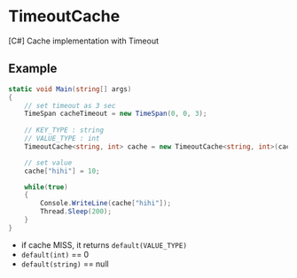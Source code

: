 # TimeoutCache
[C#] Cache implementation with Timeout

## Example
```csharp
static void Main(string[] args)
{
    // set timeout as 3 sec
    TimeSpan cacheTimeout = new TimeSpan(0, 0, 3);
    
    // KEY_TYPE : string
    // VALUE_TYPE : int
    TimeoutCache<string, int> cache = new TimeoutCache<string, int>(cacheTimeout);

    // set value
    cache["hihi"] = 10;

    while(true)
    {
        Console.WriteLine(cache["hihi"]);
        Thread.Sleep(200);
    }
}
```

* if cache MISS, it returns `default(VALUE_TYPE)`
* `default(int)` == 0
* `default(string)` == null
